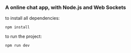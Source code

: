 ### A online chat app, with Node.js and Web Sockets

to install all dependencies:

`npm install` 


to run the project:

`npm run dev`